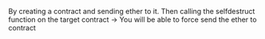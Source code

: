 By creating a contract and sending ether to it. Then calling the selfdestruct function on the target contract -> You will be able to force send the ether to contract